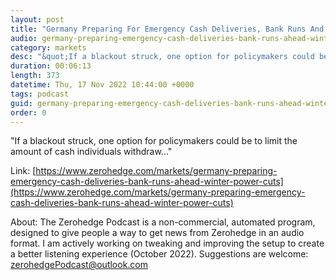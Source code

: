 ```yaml
---
layout: post
title: "Germany Preparing For Emergency Cash Deliveries, Bank Runs And &quot;Aggressive Discontent&quot; Ahead Of Winter Power Cuts"
audio: germany-preparing-emergency-cash-deliveries-bank-runs-ahead-winter-power-cuts-1
category: markets
desc: "&quot;If a blackout struck, one option for policymakers could be to limit the amount of cash individuals withdraw...&quot;"
duration: 00:06:13
length: 373
datetime: Thu, 17 Nov 2022 10:44:00 +0000
tags: podcast
guid: germany-preparing-emergency-cash-deliveries-bank-runs-ahead-winter-power-cuts-0
order: 0
---
```

&quot;If a blackout struck, one option for policymakers could be to limit the amount of cash individuals withdraw...&quot;

Link: [https://www.zerohedge.com/markets/germany-preparing-emergency-cash-deliveries-bank-runs-ahead-winter-power-cuts](https://www.zerohedge.com/markets/germany-preparing-emergency-cash-deliveries-bank-runs-ahead-winter-power-cuts)

About: The Zerohedge Podcast is a non-commercial, automated program, designed to give people a way to get news from Zerohedge in an audio format.  I am actively working on tweaking and improving the setup to create a better listening experience (October 2022).  Suggestions are welcome: [zerohedgePodcast@outlook.com](mailto:zerohedgePodcast@outlook.com)